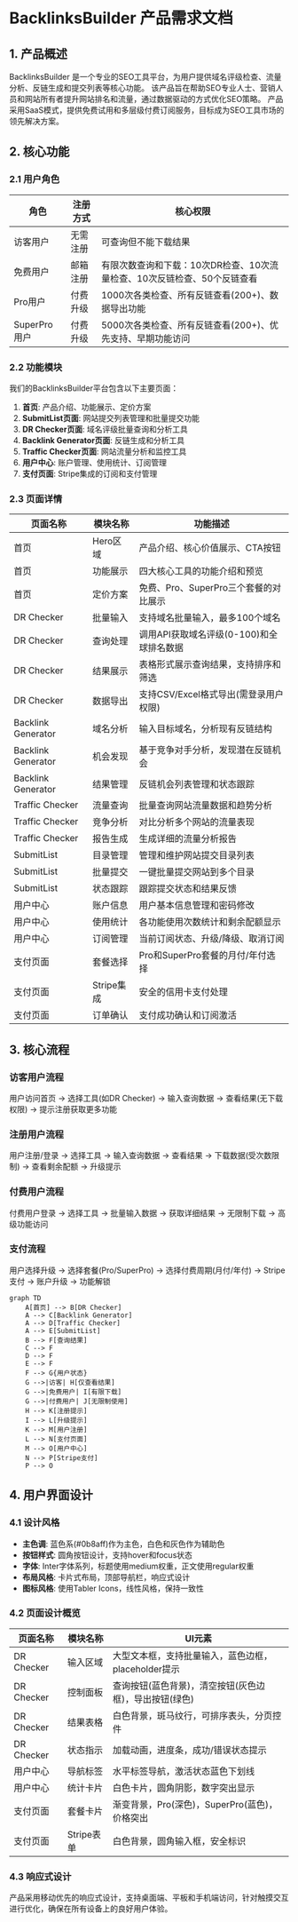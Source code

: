 # BacklinksBuilder 产品需求文档

## 1. 产品概述

BacklinksBuilder 是一个专业的SEO工具平台，为用户提供域名评级检查、流量分析、反链生成和提交列表等核心功能。
该产品旨在帮助SEO专业人士、营销人员和网站所有者提升网站排名和流量，通过数据驱动的方式优化SEO策略。
产品采用SaaS模式，提供免费试用和多层级付费订阅服务，目标成为SEO工具市场的领先解决方案。

## 2. 核心功能

### 2.1 用户角色

| 角色 | 注册方式 | 核心权限 |
|------|----------|----------|
| 访客用户 | 无需注册 | 可查询但不能下载结果 |
| 免费用户 | 邮箱注册 | 有限次数查询和下载：10次DR检查、10次流量检查、10次反链检查、50个反链查看 |
| Pro用户 | 付费升级 | 1000次各类检查、所有反链查看(200+)、数据导出功能 |
| SuperPro用户 | 付费升级 | 5000次各类检查、所有反链查看(200+)、优先支持、早期功能访问 |

### 2.2 功能模块

我们的BacklinksBuilder平台包含以下主要页面：
1. **首页**: 产品介绍、功能展示、定价方案
2. **SubmitList页面**: 网站提交列表管理和批量提交功能
3. **DR Checker页面**: 域名评级批量查询和分析工具
4. **Backlink Generator页面**: 反链生成和分析工具
5. **Traffic Checker页面**: 网站流量分析和监控工具
6. **用户中心**: 账户管理、使用统计、订阅管理
7. **支付页面**: Stripe集成的订阅和支付管理

### 2.3 页面详情

| 页面名称 | 模块名称 | 功能描述 |
|----------|----------|----------|
| 首页 | Hero区域 | 产品介绍、核心价值展示、CTA按钮 |
| 首页 | 功能展示 | 四大核心工具的功能介绍和预览 |
| 首页 | 定价方案 | 免费、Pro、SuperPro三个套餐的对比展示 |
| DR Checker | 批量输入 | 支持域名批量输入，最多100个域名 |
| DR Checker | 查询处理 | 调用API获取域名评级(0-100)和全球排名数据 |
| DR Checker | 结果展示 | 表格形式展示查询结果，支持排序和筛选 |
| DR Checker | 数据导出 | 支持CSV/Excel格式导出(需登录用户权限) |
| Backlink Generator | 域名分析 | 输入目标域名，分析现有反链结构 |
| Backlink Generator | 机会发现 | 基于竞争对手分析，发现潜在反链机会 |
| Backlink Generator | 结果管理 | 反链机会列表管理和状态跟踪 |
| Traffic Checker | 流量查询 | 批量查询网站流量数据和趋势分析 |
| Traffic Checker | 竞争分析 | 对比分析多个网站的流量表现 |
| Traffic Checker | 报告生成 | 生成详细的流量分析报告 |
| SubmitList | 目录管理 | 管理和维护网站提交目录列表 |
| SubmitList | 批量提交 | 一键批量提交网站到多个目录 |
| SubmitList | 状态跟踪 | 跟踪提交状态和结果反馈 |
| 用户中心 | 账户信息 | 用户基本信息管理和密码修改 |
| 用户中心 | 使用统计 | 各功能使用次数统计和剩余配额显示 |
| 用户中心 | 订阅管理 | 当前订阅状态、升级/降级、取消订阅 |
| 支付页面 | 套餐选择 | Pro和SuperPro套餐的月付/年付选择 |
| 支付页面 | Stripe集成 | 安全的信用卡支付处理 |
| 支付页面 | 订单确认 | 支付成功确认和订阅激活 |

## 3. 核心流程

### 访客用户流程
用户访问首页 → 选择工具(如DR Checker) → 输入查询数据 → 查看结果(无下载权限) → 提示注册获取更多功能

### 注册用户流程
用户注册/登录 → 选择工具 → 输入查询数据 → 查看结果 → 下载数据(受次数限制) → 查看剩余配额 → 升级提示

### 付费用户流程
付费用户登录 → 选择工具 → 批量输入数据 → 获取详细结果 → 无限制下载 → 高级功能访问

### 支付流程
用户选择升级 → 选择套餐(Pro/SuperPro) → 选择付费周期(月付/年付) → Stripe支付 → 账户升级 → 功能解锁

```mermaid
graph TD
    A[首页] --> B[DR Checker]
    A --> C[Backlink Generator]
    A --> D[Traffic Checker]
    A --> E[SubmitList]
    B --> F[查询结果]
    C --> F
    D --> F
    E --> F
    F --> G{用户状态}
    G -->|访客| H[仅查看结果]
    G -->|免费用户| I[有限下载]
    G -->|付费用户| J[无限制使用]
    H --> K[注册提示]
    I --> L[升级提示]
    K --> M[用户注册]
    L --> N[支付页面]
    M --> O[用户中心]
    N --> P[Stripe支付]
    P --> O
```

## 4. 用户界面设计

### 4.1 设计风格
- **主色调**: 蓝色系(#0b8aff)作为主色，白色和灰色作为辅助色
- **按钮样式**: 圆角按钮设计，支持hover和focus状态
- **字体**: Inter字体系列，标题使用medium权重，正文使用regular权重
- **布局风格**: 卡片式布局，顶部导航栏，响应式设计
- **图标风格**: 使用Tabler Icons，线性风格，保持一致性

### 4.2 页面设计概览

| 页面名称 | 模块名称 | UI元素 |
|----------|----------|--------|
| DR Checker | 输入区域 | 大型文本框，支持批量输入，蓝色边框，placeholder提示 |
| DR Checker | 控制面板 | 查询按钮(蓝色背景)，清空按钮(灰色边框)，导出按钮(绿色) |
| DR Checker | 结果表格 | 白色背景，斑马纹行，可排序表头，分页控件 |
| DR Checker | 状态指示 | 加载动画，进度条，成功/错误状态提示 |
| 用户中心 | 导航标签 | 水平标签导航，激活状态蓝色下划线 |
| 用户中心 | 统计卡片 | 白色卡片，圆角阴影，数字突出显示 |
| 支付页面 | 套餐卡片 | 渐变背景，Pro(深色)，SuperPro(蓝色)，价格突出 |
| 支付页面 | Stripe表单 | 白色背景，圆角输入框，安全标识 |

### 4.3 响应式设计
产品采用移动优先的响应式设计，支持桌面端、平板和手机端访问，针对触摸交互进行优化，确保在所有设备上的良好用户体验。